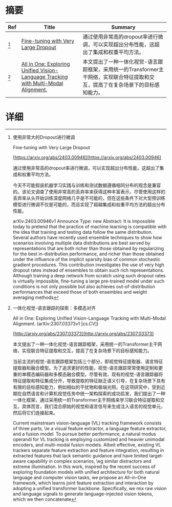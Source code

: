 # 摘要

| Ref | Title | Summary |
| --- | --- | --- |
| [^1] | [Fine-tuning with Very Large Dropout](https://arxiv.org/abs/2403.00946) | 通过使用非常高的dropout率进行微调，可以实现超出分布性能，这超出了集成和权重平均方法。 |
| [^2] | [All in One: Exploring Unified Vision-Language Tracking with Multi-Modal Alignment.](http://arxiv.org/abs/2307.03373) | 本文提出了一种一体化视觉-语言跟踪框架，采用统一的Transformer主干网络，实现联合特征提取和交互，提高了在复杂场景下的目标感知能力。 |

# 详细

[^1]: 使用非常大的Dropout进行微调

    Fine-tuning with Very Large Dropout

    [https://arxiv.org/abs/2403.00946](https://arxiv.org/abs/2403.00946)

    通过使用非常高的dropout率进行微调，可以实现超出分布性能，这超出了集成和权重平均方法。

    

    今天不可能假装机器学习实践与训练和测试数据遵循相同分布的观念是兼容的。该论文调查了使用非常高的丢弃率来获得这种丰富表示，尽管使用这样的丢弃率从头开始训练深度网络几乎是不可能的，但在这些条件下对大型预训练模型进行微调不仅是可能的，而且实现了超越集成和权重平均方法的超出分布性能。

    arXiv:2403.00946v1 Announce Type: new  Abstract: It is impossible today to pretend that the practice of machine learning is compatible with the idea that training and testing data follow the same distribution. Several authors have recently used ensemble techniques to show how scenarios involving multiple data distributions are best served by representations that are both richer than those obtained by regularizing for the best in-distribution performance, and richer than those obtained under the influence of the implicit sparsity bias of common stochastic gradient procedures.   This contribution investigates the use of very high dropout rates instead of ensembles to obtain such rich representations. Although training a deep network from scratch using such dropout rates is virtually impossible, fine-tuning a large pre-trained model under such conditions is not only possible but also achieves out-of-distribution performances that exceed those of both ensembles and weight averaging methods
    
[^2]: 一体化视觉-语言跟踪的探索：多模态对齐

    All in One: Exploring Unified Vision-Language Tracking with Multi-Modal Alignment. (arXiv:2307.03373v1 [cs.CV])

    [http://arxiv.org/abs/2307.03373](http://arxiv.org/abs/2307.03373)

    本文提出了一种一体化视觉-语言跟踪框架，采用统一的Transformer主干网络，实现联合特征提取和交互，提高了在复杂场景下的目标感知能力。

    

    当前主流的视觉-语言跟踪框架包括三个部分，即视觉特征提取器、语言特征提取器和融合模型。为了追求更好的性能，视觉-语言跟踪常常使用定制和更重的单模态编码器和多模态融合模型。尽管有效，现有的视觉-语言跟踪器将特征提取和特征集成分开，导致提取的特征缺乏语义引导，在复杂场景下具有有限的目标感知能力，例如相似的干扰物和极端光照。在这项研究中，受到近期在自然语言和计算机视觉任务中统一架构探索的成功启发，我们提出了一种一体化框架，通过采用统一的Transformer主干网络来学习联合特征提取和交互。具体而言，我们混合原始的视觉和语言信号来生成注入语言的视觉单元，然后将它们连接起来。

    Current mainstream vision-language (VL) tracking framework consists of three parts, \ie a visual feature extractor, a language feature extractor, and a fusion model. To pursue better performance, a natural modus operandi for VL tracking is employing customized and heavier unimodal encoders, and multi-modal fusion models. Albeit effective, existing VL trackers separate feature extraction and feature integration, resulting in extracted features that lack semantic guidance and have limited target-aware capability in complex scenarios, \eg similar distractors and extreme illumination. In this work, inspired by the recent success of exploring foundation models with unified architecture for both natural language and computer vision tasks, we propose an All-in-One framework, which learns joint feature extraction and interaction by adopting a unified transformer backbone. Specifically, we mix raw vision and language signals to generate language-injected vision tokens, which we then concatenate
    

